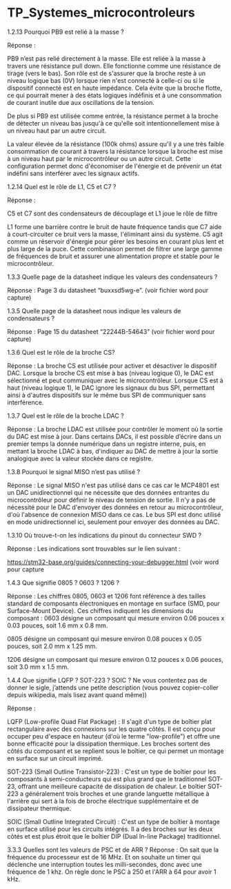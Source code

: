 # TP_Systemes_microcontroleurs

1.2.13 Pourquoi PB9 est relié à la masse ? 

Réponse : 

PB9 n’est pas relié directement à la masse. Elle est reliée à la masse à travers une résistance pull down. Elle fonctionne comme une résistance de tirage (vers le bas). Son rôle est de s'assurer que la broche reste à un niveau logique bas (0V) lorsque rien n'est connecté à celle-ci ou si le dispositif connecté est en haute impédance. Cela évite que la broche flotte, ce qui pourrait mener à des états logiques indéfinis et à une consommation de courant inutile due aux oscillations de la tension. 

De plus si PB9 est utilisée comme entrée, la résistance permet à la broche de détecter un niveau bas jusqu'à ce qu'elle soit intentionnellement mise à un niveau haut par un autre circuit.  

La valeur élevée de la résistance (100k ohms) assure qu'il y a une très faible consommation de courant à travers la résistance lorsque la broche est mise à un niveau haut par le microcontrôleur ou un autre circuit. Cette configuration permet donc d'économiser de l'énergie et de prévenir un état indéfini sans interférer avec les signaux actifs. 

1.2.14 Quel est le rôle de L1, C5 et C7 ? 

Réponse : 

C5 et C7 sont des condensateurs de découplage et L1 joue le rôle de filtre 

L1 forme une barrière contre le bruit de haute fréquence tandis que C7 aide à court-circuiter ce bruit vers la masse, l'éliminant ainsi du système. C5 agit comme un réservoir d'énergie pour gérer les besoins en courant plus lent et plus large de la puce. Cette combinaison permet de filtrer une large gamme de fréquences de bruit et assurer une alimentation propre et stable pour le microcontrôleur. 

1.3.3 Quelle page de la datasheet indique les valeurs des condensateurs ? 

Réponse :  Page 3 du datasheet “buxxsd5wg-e”. (voir fichier word pour capture)

1.3.5 Quelle page de la datasheet nous indique les valeurs de condensateurs ? 

Réponse : Page 15 du datasheet “22244B-54643” (voir fichier word pour capture)

1.3.6 Quel est le rôle de la broche CS?  

Réponse :  La broche CS est utilisée pour activer et désactiver le dispositif DAC. Lorsque la broche CS est mise à bas (niveau logique 0), le DAC est sélectionné et peut communiquer avec le microcontrôleur. Lorsque CS est à haut (niveau logique 1), le DAC ignore les signaux du bus SPI, permettant ainsi à d'autres dispositifs sur le même bus SPI de communiquer sans interférence.  

1.3.7 Quel est le rôle de la broche LDAC ?  

Réponse : La broche LDAC est utilisée pour contrôler le moment où la sortie du DAC est mise à jour. Dans certains DACs, il est possible d’écrire dans un premier temps la donnée numérique dans un registre interne, puis, en mettant la broche LDAC à bas, d'indiquer au DAC de mettre à jour la sortie analogique avec la valeur stockée dans ce registre. 

1.3.8 Pourquoi le signal MISO n’est pas utilisé ? 

Réponse : Le signal MISO n'est pas utilisé dans ce cas car le MCP4801 est un DAC unidirectionnel qui ne nécessite que des données entrantes du microcontrôleur pour définir le niveau de tension de sortie. Il n'y a pas de nécessité pour le DAC d'envoyer des données en retour au microcontrôleur, d'où l'absence de connexion MISO dans ce cas. Le bus SPI est donc utilisé en mode unidirectionnel ici, seulement pour envoyer des données au DAC. 

1.3.10 Où trouve-t-on les indications du pinout du connecteur SWD ? 

Réponse :  Les indications sont trouvables sur le lien suivant :  

https://stm32-base.org/guides/connecting-your-debugger.html (voir word pour capture

1.4.3 Que signifie 0805 ? 0603 ? 1206 ?  

Réponse :  Les chiffres 0805, 0603 et 1206 font référence à des tailles standard de composants électroniques en montage en surface (SMD, pour Surface-Mount Device). Ces chiffres indiquent les dimensions du composant : 0603 désigne un composant qui mesure environ 0.06 pouces x 0.03 pouces, soit 1.6 mm x 0.8 mm. 

0805 désigne un composant qui mesure environ 0.08 pouces x 0.05 pouces, soit 2.0 mm x 1.25 mm. 

1206 désigne un composant qui mesure environ 0.12 pouces x 0.06 pouces, soit 3.0 mm x 1.5 mm. 

1.4.4 Que signifie LQFP ? SOT-223 ? SOIC ? Ne vous contentez pas de donner le sigle, j’attends une petite description (vous pouvez copier-coller depuis wikipedia, mais lisez avant quand même)) 

Réponse :   

LQFP (Low-profile Quad Flat Package) : Il s'agit d'un type de boîtier plat rectangulaire avec des connexions sur les quatre côtés. Il est conçu pour occuper peu d'espace en hauteur (d'où le terme "low-profile") et offre une bonne efficacité pour la dissipation thermique. Les broches sortent des côtés du composant et se replient sous le boîtier, ce qui permet un montage en surface sur un circuit imprimé. 

SOT-223 (Small Outline Transistor-223) : C'est un type de boîtier pour les composants à semi-conducteurs qui est plus grand que le traditionnel SOT-23, offrant une meilleure capacité de dissipation de chaleur. Le boîtier SOT-223 a généralement trois broches et une grande languette métallique à l'arrière qui sert à la fois de broche électrique supplémentaire et de dissipateur thermique. 

SOIC (Small Outline Integrated Circuit) : C'est un type de boîtier à montage en surface utilisé pour les circuits intégrés. Il a des broches sur les deux côtés et est plus étroit que le boîtier DIP (Dual In-line Package) traditionnel. 

3.3.3 Quelles sont les valeurs de PSC et de ARR ?
Réponse : On sait que la fréquence du processeur est de 16 MHz. Et on souhaite un timer qui déclenche une interruption toutes les milli-secondes, donc avec une fréquence de 1 khz. On règle donc le PSC à 250 et l'ARR à 64 pour avoir 1 kHz.


